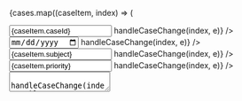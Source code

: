 {cases.map((caseItem, index) => (
  <div key={index} className="case-section">
    <input
      className="CallSummary-input-field"
      type="text"
      placeholder="Case ID"
      name="caseId"
      value={caseItem.caseId}
      onChange={(e) => handleCaseChange(index, e)}
    />
    <input
      className="CallSummary-input-field"
      type="date"
      placeholder="Creation Date"
      name="creationDate"
      value={caseItem.creationDate}
      onChange={(e) => handleCaseChange(index, e)}
    />
    <input
      className="CallSummary-input-field"
      type="text"
      placeholder="Subject"
      name="subject"
      value={caseItem.subject}
      onChange={(e) => handleCaseChange(index, e)}
    />
    <input
      className="CallSummary-input-field"
      type="text"
      placeholder="Priority"
      name="priority"
      value={caseItem.priority}
      onChange={(e) => handleCaseChange(index, e)}
    />
    <textarea
      className="CallSummary-input-field"
      placeholder="Description"
      name="description"
      value={caseItem.description}
      onChange={(e) => handleCaseChange(index, e)}
    />
    <button className="CallSummary-remove-button" onClick={() => handleRemoveCase(index)}>Remove Case</button>
  </div>
))}


const handleCaseChange = (index, e) => {
  const { name, value } = e.target;
  const updatedCases = cases.map((caseItem, i) =>
    i === index ? { ...caseItem, [name]: value } : caseItem
  );
  setCases(updatedCases);
};
